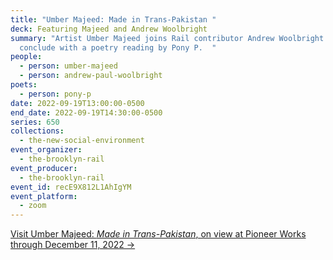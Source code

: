 ```yaml
---
title: "Umber Majeed: Made in Trans-Pakistan "
deck: Featuring Majeed and Andrew Woolbright
summary: "Artist Umber Majeed joins Rail contributor Andrew Woolbright. We
  conclude with a poetry reading by Pony P.  "
people:
  - person: umber-majeed
  - person: andrew-paul-woolbright
poets:
  - person: pony-p
date: 2022-09-19T13:00:00-0500
end_date: 2022-09-19T14:30:00-0500
series: 650
collections:
  - the-new-social-environment
event_organizer:
  - the-brooklyn-rail
event_producer:
  - the-brooklyn-rail
event_id: recE9X812L1AhIgYM
event_platform:
  - zoom
---
```

[Visit Umber Majeed: *Made in Trans-Pakistan*, on view at Pioneer Works through December 11, 2022 →](https://pioneerworks.org/exhibitions/umber-majeed-made-in-trans-pakistan)